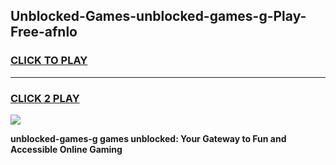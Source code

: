 
## Unblocked-Games-unblocked-games-g-Play-Free-afnlo
<h3>
<a href="https://premium76.site?title=unblocked-games-g&ref=10A">CLICK TO PLAY</a></h3>
<hr>

<h3>
<a href="https://premium76.site?title=unblocked-games-g&ref=10A">CLICK 2 PLAY</a>
  
</h3>

<a href="https://premium76.site?title=unblocked-games-g&ref=10A"><img src="https://clearcache.store/games.png"></a>


**unblocked-games-g games unblocked: Your Gateway to Fun and Accessible Online Gaming**
